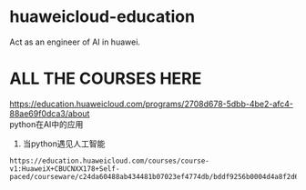 # huaweicloud-education
Act as an engineer of AI in huawei.

# ALL THE COURSES HERE
https://education.huaweicloud.com/programs/2708d678-5dbb-4be2-afc4-88ae69f0dca3/about  
python在AI中的应用

1. 当python遇见人工智能
```
https://education.huaweicloud.com/courses/course-v1:HuaweiX+CBUCNXX178+Self-paced/courseware/c24da60488ab434481b07023ef4774db/bddf9256b0004d4a8f2d65542bc808fe/
```

